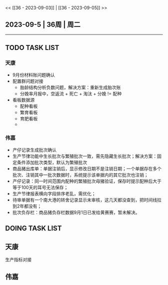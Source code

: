 << [[36 - 2023-09-03]] | [[36 - 2023-09-05]] >>

## 2023-09-5 | 36周 | 周二

---

## TODO TASK LIST

### 天康

- 9月份材料账问题确认
- 配置群问题对接
	- 胎龄结构分析负数问题，解决方案：重新生成胎次账
	- 分娩率月报中，空返流 + 死亡 + 淘汰 + 分娩 != 配种
- 看板数据源
	- 配种看板
	- 繁育看板
	- 育肥看板
	- 

### 伟嘉

- 产仔记录生成批次确认
- 生产节律功能中生长批次与繁殖批次一致，需先隐藏生长批次；解决方案：固定条件添加批次类型，默认为繁殖批次
- 商品猪出库单：单据注销后，显示修改日期不是注销日期；一个单据存在多个批次、注销其中一批次数据时，系统提示该单据内的其它批次也注销；
- 产仔记录：同一时间范围内配种的繁殖批次母猪验证，保存时提示配种后大于等于100天的耳号无法保存；
- 生产节律报表横向字段排序老乱，需优化；
- 待审单据有一个南大港的转舍记录显示未审核，这几天都没查到，把时间线拉到2年都没有；
- 批次负存栏：商品猪负存栏数据9月1日已发给黄赛赛，暂未解决。

## DOING TASK LIST

## 天康

生产指标对接


## 伟嘉

